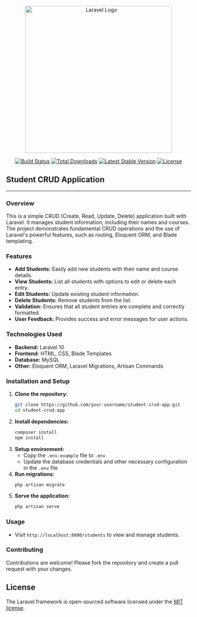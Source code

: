 <p align="center"><a href="https://laravel.com" target="_blank"><img src="https://raw.githubusercontent.com/laravel/art/master/logo-lockup/5%20SVG/2%20CMYK/1%20Full%20Color/laravel-logolockup-cmyk-red.svg" width="400" alt="Laravel Logo"></a></p>

<p align="center">
<a href="https://github.com/laravel/framework/actions"><img src="https://github.com/laravel/framework/workflows/tests/badge.svg" alt="Build Status"></a>
<a href="https://packagist.org/packages/laravel/framework"><img src="https://img.shields.io/packagist/dt/laravel/framework" alt="Total Downloads"></a>
<a href="https://packagist.org/packages/laravel/framework"><img src="https://img.shields.io/packagist/v/laravel/framework" alt="Latest Stable Version"></a>
<a href="https://packagist.org/packages/laravel/framework"><img src="https://img.shields.io/packagist/l/laravel/framework" alt="License"></a>
</p>

## Student CRUD Application

---

### Overview
This is a simple CRUD (Create, Read, Update, Delete) application built with Laravel. It manages student information, including their names and courses. The project demonstrates fundamental CRUD operations and the use of Laravel's powerful features, such as routing, Eloquent ORM, and Blade templating.

### Features
- **Add Students:** Easily add new students with their name and course details.
- **View Students:** List all students with options to edit or delete each entry.
- **Edit Students:** Update existing student information.
- **Delete Students:** Remove students from the list.
- **Validation:** Ensures that all student entries are complete and correctly formatted.
- **User Feedback:** Provides success and error messages for user actions.

### Technologies Used
- **Backend:** Laravel 10
- **Frontend:** HTML, CSS, Blade Templates
- **Database:** MySQL
- **Other:** Eloquent ORM, Laravel Migrations, Artisan Commands

### Installation and Setup
1. **Clone the repository:**
    ```bash
    git clone https://github.com/your-username/student-crud-app.git
    cd student-crud-app
    ```
2. **Install dependencies:**
    ```bash
    composer install
    npm install
    ```
3. **Setup environment:**
    - Copy the `.env.example` file to `.env`
    - Update the database credentials and other necessary configuration in the `.env` file
4. **Run migrations:**
    ```bash
    php artisan migrate
    ```
5. **Serve the application:**
    ```bash
    php artisan serve
    ```

### Usage
- Visit `http://localhost:8000/students` to view and manage students.

### Contributing
Contributions are welcome! Please fork the repository and create a pull request with your changes.
## License

The Laravel framework is open-sourced software licensed under the [MIT license](https://opensource.org/licenses/MIT).
